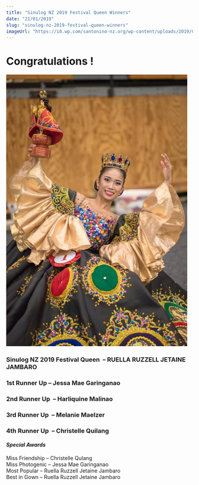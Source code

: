```yaml
---
title: "Sinulog NZ 2019 Festival Queen Winners"
date: "21/01/2019"
slug: "sinulog-nz-2019-festival-queen-winners"
imageUrl: "https://i0.wp.com/santonino-nz.org/wp-content/uploads/2019/01/50064333_2259176201073477_1318823768990154752_n.jpg?resize=489%2C732"
---
```


Congratulations !
=================

![](assets\images\50064333_2259176201073477_1318823768990154752_n.jpg)

### Sinulog NZ 2019 Festival Queen  – RUELLA RUZZELL JETAINE JAMBARO

### 1st Runner Up – Jessa Mae Garinganao

### 2nd Runner Up  – Harliquine Malinao

### 3rd Runner Up  – Melanie Maelzer

### 4th Runner Up  – Christelle Quilang

#### _Special Awards_  
Miss Friendship – Christelle Qulang  
Miss Photogenic – Jessa Mae Garinganao  
Most Popular – Ruella Ruzzell Jetaine Jambaro  
Best in Gown – Ruella Ruzzell Jetaine Jambaro